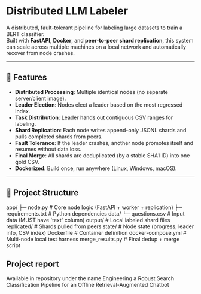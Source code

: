 # Distributed LLM Labeler

A distributed, fault-tolerant pipeline for labeling large datasets to train a BERT classifier.  
Built with **FastAPI**, **Docker**, and **peer-to-peer shard replication**, this system can scale across multiple machines on a local network and automatically recover from node crashes.

---

## 🚀 Features
- **Distributed Processing**: Multiple identical nodes (no separate server/client image).  
- **Leader Election**: Nodes elect a leader based on the most regressed index.  
- **Task Distribution**: Leader hands out contiguous CSV ranges for labeling.  
- **Shard Replication**: Each node writes append-only JSONL shards and pulls completed shards from peers.  
- **Fault Tolerance**: If the leader crashes, another node promotes itself and resumes without data loss.  
- **Final Merge**: All shards are deduplicated (by a stable SHA1 ID) into one gold CSV.  
- **Dockerized**: Build once, run anywhere (Linux, Windows, macOS).

---

## 📂 Project Structure

app/
├─ node.py # Core node logic (FastAPI + worker + replication)
├─ requirements.txt # Python dependencies
data/
└─ questions.csv # Input data (MUST have 'text' column)
output/ # Local labeled shard files
replicated/ # Shards pulled from peers
state/ # Node state (progress, leader info, CSV index)
Dockerfile # Container definition
docker-compose.yml # Multi-node local test harness
merge_results.py # Final dedup + merge script

## Project report 
Available in repository under the name Engineering a Robust Search Classification Pipeline for an Offline Retrieval-Augmented Chatbot
